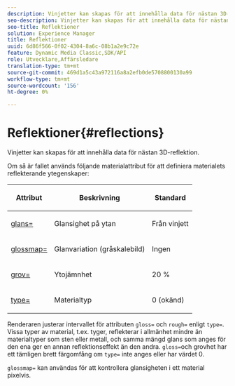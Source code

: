 ```yaml
---
description: Vinjetter kan skapas för att innehålla data för nästan 3D-reflektion.
seo-description: Vinjetter kan skapas för att innehålla data för nästan 3D-reflektion.
seo-title: Reflektioner
solution: Experience Manager
title: Reflektioner
uuid: 6d86f566-0f02-4304-8a6c-08b1a2e9c72e
feature: Dynamic Media Classic,SDK/API
role: Utvecklare,Affärsledare
translation-type: tm+mt
source-git-commit: 469d1a5c43a972116a8a2efb0de5708800130a99
workflow-type: tm+mt
source-wordcount: '156'
ht-degree: 0%

---
```



# Reflektioner{#reflections}

Vinjetter kan skapas för att innehålla data för nästan 3D-reflektion.

Om så är fallet används följande materialattribut för att definiera materialets reflekterande ytegenskaper:

<table id="table_8769C726A17E412FB41F7CB87690B1FE"> 
 <thead> 
  <tr> 
   <th class="entry"> <p>Attribut </p> </th> 
   <th class="entry"> <p>Beskrivning </p> </th> 
   <th class="entry"> <p>Standard </p> </th> 
  </tr> 
 </thead>
 <tbody> 
  <tr> 
   <td> <p><a href="../../../../../../ir-api/http-protocol/image-rendering-api-ref/c-ir-http-protocol-ref/c-ir-http-protocol-command-reference/r-ir-http-gloss.md#reference-325aef2ee51e4e1584a06047427340ca" type="reference" format="dita" scope="local"> <span class="codeph"> glans=</span> </a> </p> </td> 
   <td> <p>Glansighet på ytan </p> </td> 
   <td> <p>Från vinjett </p> </td> 
  </tr> 
  <tr> 
   <td> <p> <a href="../../../../../../ir-api/http-protocol/image-rendering-api-ref/c-ir-http-protocol-ref/c-ir-http-protocol-command-reference/r-ir-glossmap.md#reference-99940148ae6a401482b2d03c68530f3a" type="reference" format="dita" scope="local"> <span class="codeph"> glossmap=  </span> </a> </p> </td> 
   <td> <p>Glanvariation (gråskalebild) </p> </td> 
   <td> <p>Ingen </p> </td> 
  </tr> 
  <tr> 
   <td> <p> <a href="../../../../../../ir-api/http-protocol/image-rendering-api-ref/c-ir-http-protocol-ref/c-ir-http-protocol-command-reference/r-ir-rough.md#reference-00add846b09f4dc39420bda1ca414180" type="reference" format="dita" scope="local"> <span class="codeph"> grov=  </span> </a> </p> </td> 
   <td> <p>Ytojämnhet </p> </td> 
   <td> <p>20 % </p> </td> 
  </tr> 
  <tr> 
   <td> <p> <a href="../../../../../../ir-api/http-protocol/image-rendering-api-ref/c-ir-http-protocol-ref/c-ir-http-protocol-command-reference/r-ir-http-type.md#reference-128c7de89e2d46838019b560f3f84a35" type="reference" format="dita" scope="local"> <span class="codeph"> type=</span> </a> </p> </td> 
   <td> <p>Materialtyp </p> </td> 
   <td> <p>0 (okänd) </p> </td> 
  </tr> 
 </tbody> 
</table>

Renderaren justerar intervallet för attributen `gloss=` och `rough=` enligt `type=`. Vissa typer av material, t.ex. tyger, reflekterar i allmänhet mindre än materialtyper som sten eller metall, och samma mängd glans som anges för den ena ger en annan reflektionseffekt än den andra. `gloss=`och grovhet har ett tämligen brett färgomfång om  `type=` inte anges eller har värdet 0.

`glossmap=` kan användas för att kontrollera glansigheten i ett material pixelvis.
